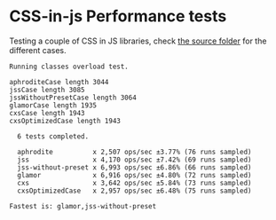 # CSS-in-js Performance tests

Testing a couple of CSS in JS libraries, check [the source folder](./src/cases) for the different cases.

```
Running classes overload test.

aphroditeCase length 3044
jssCase length 3085
jssWithoutPresetCase length 3064
glamorCase length 1935
cxsCase length 1943
cxsOptimizedCase length 1943

  6 tests completed.

  aphrodite          x 2,507 ops/sec ±3.77% (76 runs sampled)
  jss                x 4,170 ops/sec ±7.42% (69 runs sampled)
  jss-without-preset x 6,993 ops/sec ±6.86% (66 runs sampled)
  glamor             x 6,916 ops/sec ±4.80% (72 runs sampled)
  cxs                x 3,642 ops/sec ±5.84% (73 runs sampled)
  cxsOptimizedCase   x 2,957 ops/sec ±6.48% (75 runs sampled)

Fastest is: glamor,jss-without-preset
```
